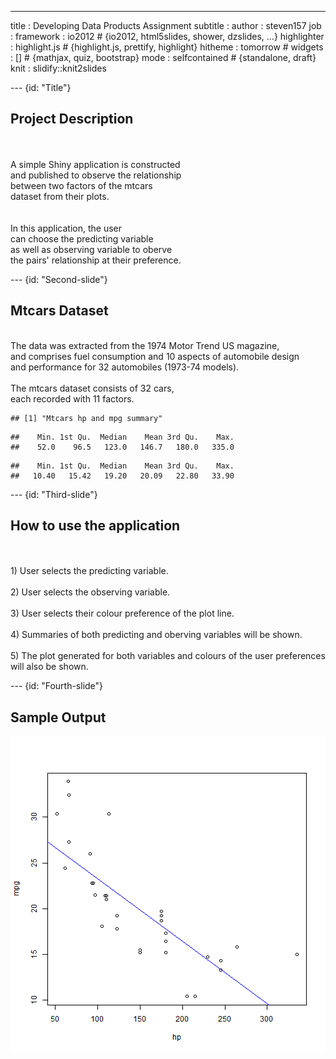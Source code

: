---
title       : Developing Data Products Assignment
subtitle    : 
author      : steven157
job         : 
framework   : io2012      # {io2012, html5slides, shower, dzslides, ...}
highlighter : highlight.js  # {highlight.js, prettify, highlight}
hitheme     : tomorrow      # 
widgets     : []            # {mathjax, quiz, bootstrap}
mode        : selfcontained # {standalone, draft}
knit        : slidify::knit2slides

--- {id: "Title"}

## Project Description
<br>
<br>
A simple Shiny application is constructed
<br>
and published to observe the relationship
<br>
between two factors of the mtcars
<br>
dataset from their plots.
<br>
<br>
<br>
In this application, the user
<br>
can choose the predicting variable
<br>
as well as observing variable to oberve
<br>
the pairs' relationship at their preference.



--- {id: "Second-slide"}

## Mtcars Dataset
<br>
The data was extracted from the 1974 Motor Trend US magazine,
<br>
and comprises fuel consumption and 10 aspects of automobile design
<br>
and performance for 32 automobiles (1973-74 models).
<br>
<br>
The mtcars dataset consists of 32 cars,
<br>
each recorded with 11 factors.

```
## [1] "Mtcars hp and mpg summary"
```

```
##    Min. 1st Qu.  Median    Mean 3rd Qu.    Max. 
##    52.0    96.5   123.0   146.7   180.0   335.0
```

```
##    Min. 1st Qu.  Median    Mean 3rd Qu.    Max. 
##   10.40   15.42   19.20   20.09   22.80   33.90
```

--- {id: "Third-slide"}

## How to use the application
<br>
<br>
1) User selects the predicting variable.
<br>
<br>
2) User selects the observing variable.
<br>
<br>
3) User selects their colour preference of the plot line.
<br>
<br>
4) Summaries of both predicting and oberving variables will be shown.
<br>
<br>
5) The plot generated for both variables and colours of the user preferences will also be shown.

--- {id: "Fourth-slide"}

## Sample Output

![plot of chunk unnamed-chunk-2](assets/fig/unnamed-chunk-2-1.png) 

